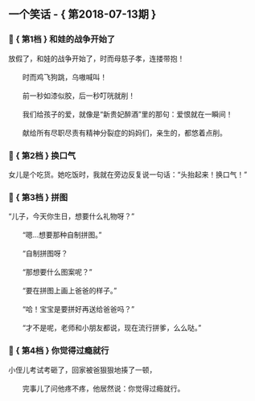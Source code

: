 ## 一个笑话 - { 第2018-07-13期 }
</hr>

### :jack_o_lantern: { 第1档 } 和娃的战争开始了
放假了，和娃的战争开始了，时而母慈子孝，连搂带抱！<br/><br/>　　时而鸡飞狗跳，乌嗷喊叫！<br/><br/>　　前一秒如漆似胶，后一秒叮咣就削！<br/><br/>　　我们给孩子的爱，就像是“新贵妃醉酒”里的那句：爱恨就在一瞬间！<br/><br/>　　献给所有尽职尽责有精神分裂症的妈妈们，亲生的，都悠着点削。


### :jack_o_lantern: { 第2档 } 换口气
女儿是个吃货。她吃饭时，我就在旁边反复说一句话：“头抬起来！换口气！”


### :jack_o_lantern: { 第3档 } 拼图
“儿子，今天你生日，想要什么礼物呀？”<br/><br/>　　“嗯…想要那种自制拼图。”<br/><br/>　　“自制拼图呀？<br/><br/>　　“那想要什么图案呢？”<br/><br/>　　“要在拼图上画上爸爸的样子。”<br/><br/>　　“哈！宝宝是要拼好再送给爸爸吗？”<br/><br/>　　“才不是呢，老师和小朋友都说，现在流行拼爹，么么哒。”


### :jack_o_lantern: { 第4档 } 你觉得过瘾就行
小侄儿考试考砸了，回家被爸狠狠地揍了一顿，<br/><br/>　　完事儿了问他疼不疼，他居然说：你觉得过瘾就行。

